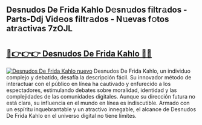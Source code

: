 ## Desnudos De Frida Kahlo D𝚎sn𝚞dos filtr𝚊dos - Parts-Ddj Vid𝚎os filtr𝚊dos - N𝚞evas f𝚘tos atr𝚊ctivas 7zOJL

# <h2><a href="http://mb68clv.tromn.icu/?c=Desnudos+De+Frida+Kahlo">🔗👉👉👉 Desnudos De Frida Kahlo 🔗🔗</a></h2>

[![Desnudos De Frida Kahlo nuevo](https://i.imgur.com/pEAQMta.gif)](http://mb68clv.tromn.icu/?c=Desnudos+De+Frida+Kahlo)
Desnudos De Frida Kahlo, un individuo complejo y debatido, desafía la descripción fácil. Su innovador método de interactuar con el público en línea ha cautivado y enfurecido a los espectadores, estimulando debates sobre moralidad, identidad y las complejidades de las comunidades digitales. Aunque su dirección futura no está clara, su influencia en el mundo en línea es indiscutible. Armado con un espíritu inquebrantable y un atractivo innegable, el alcance de Desnudos De Frida Kahlo en el universo digital no tiene límites.
